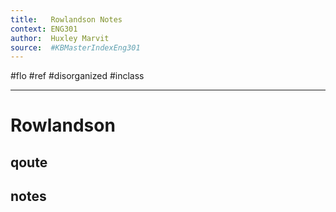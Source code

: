 ```yaml
---
title:   Rowlandson Notes
context: ENG301
author:  Huxley Marvit
source:  #KBMasterIndexEng301
---
```


#flo #ref  #disorganized #inclass

---

# Rowlandson

## qoute


## notes



























